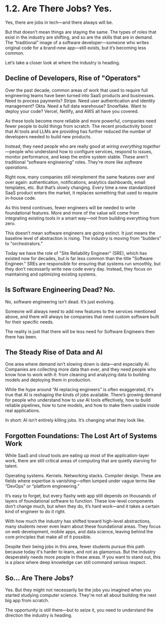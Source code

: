 # 1.2. Are There Jobs? Yes.

Yes, there are jobs in tech—and there always will be.

But that doesn’t mean things are staying the same. The types of roles that exist in the industry are shifting, and so are the skills that are in demand. The “traditional” image of a software developer—someone who writes original code for a brand-new app—still exists, but it’s becoming less common.

Let’s take a closer look at where the industry is heading.

## Decline of Developers, Rise of "Operators"

Over the past decade, common areas of work that used to require full engineering teams have been turned into SaaS products and businesses. Need to process payments? Stripe. Need user authentication and identity management? Okta. Need a full data warehouse? Snowflake. Want to deploy your code? Vercel, Netlify, and AWS all have you covered.

As these tools become more reliable and more powerful, companies need fewer people to build things from scratch. The recent productivity boost that AI tools and LLMs are providing has further reduced the number of developers needed to build new products.

Instead, they need people who are really good at _wiring everything together_—people who understand how to configure services, respond to issues, monitor performance, and keep the entire system stable. These aren’t traditional “software engineering” roles. They're more like _software operations_.

Right now, many companies still reimplement the same features over and over again: authentication, notifications, analytics dashboards, email templates, etc. But that’s slowly changing. Every time a new standardized SaaS product enters the market, it replaces something that used to require in-house code.

As this trend continues, fewer engineers will be needed to write foundational features. More and more of the value will come from integrating existing tools in a smart way—not from building everything from zero.

This doesn’t mean software engineers are going extinct. It just means the baseline level of abstraction is rising. The industry is moving from "builders" to "orchestrators."

Today we have the role of "Site Reliability Engineer" (SRE), which has existed now for decades, but is far less common than the title "Software Engineer." SREs are responsible for ensuring that systems run smoothly, but they don’t necessarily write new code every day. Instead, they focus on maintaining and optimizing existing systems.

## Is Software Engineering Dead? No.

No, software engineering isn’t dead. It’s just evolving.

Someone will always need to add new features to the services mentioned above, and there will always be companies that need custom software built for their specific needs.

The reality is just that there will be less need for Software Engineers then there has been.

## The Steady Rise of Data and AI

One area where demand isn’t slowing down is data—and especially AI. Companies are collecting more data than ever, and they need people who know how to work with it: from cleaning and analyzing data to building models and deploying them in production.

While the hype around “AI replacing engineers” is often exaggerated, it's true that AI is reshaping the kinds of jobs available. There’s growing demand for people who understand how to _use_ AI tools effectively, how to build reliable pipelines, how to tune models, and how to make them usable inside real applications.

In short: AI isn’t entirely killing jobs. It’s changing what they look like.

## Forgotten Foundations: The Lost Art of Systems Work

While SaaS and cloud tools are eating up most of the application-layer work, there are still critical areas of computing that are quietly starving for talent. 

Operating systems. Kernels. Networking stacks. Compiler design. These are fields where expertise is vanishing—often lumped under vague terms like “DevOps” or “platform engineering.”

It’s easy to forget, but every flashy web app still depends on thousands of layers of foundational software to function. These low-level components don’t change much, but when they do, it’s hard work—and it takes a certain kind of engineer to do it right.

With how much the industry has shifted toward high-level abstractions, many students never even learn about these foundational areas. They focus on web development, mobile apps, and data science, leaving behind the core principles that make all of it possible.

Despite their being jobs in this area, fewer students pursue this path because today it's harder to learn, and not as glamorous. But the industry desperately needs more people in these areas. If you want to stand out, this is a place where deep knowledge can still command serious respect.

## So… Are There Jobs?

Yes. But they might not necessarily be the jobs you imagined when you started studying computer science. They're not all about building the next big app from scratch.

The opportunity is still there—but to seize it, you need to understand the direction the industry is heading.
